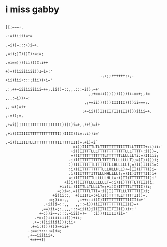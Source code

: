 # i miss gabby

                                                                                  [[;===+.
                                                                              .:=iiiiii=+=
                                                                           .=i))=;::+)i=+,
                                                                        ,=i);)I)))I):=i=;
                                                                     .=i==))))ii)))I:i++
                                                                   +)+))iiiiiiii))I=i+:'
                                              .,:;;++++++;:,.    +ii)iii+:::;iii))+i='
                                           .:;++=iiiiiiiiii=++;.ii))=::,,,:::=i));=+'
                                         ,;+==ii)))))))))))ii==+;,)=    ,,,:=i))+=:
                                       ,;+=ii))))))IIIIII))))ii===;.    ,,:=i)=i+
                                      ;+=ii)))IIIIITIIIIII))))iiii=+,   ,:=));=,
                                    ,+=i))IIIIIITTTTTITIIIIII)))I)i=+,,:+i)=i+  
                                   ,+i))IIIIIITTTTTTTTTTTTI))IIII))i=::i))i='
                                  ,=i))IIIIITLLTTTTTTTTTTIITTTTIII)+;+i)+i`
                                  =i))IIITTLTLTTTTTTTTTIITTLLTTTII+:i)ii:'
                                 +i))IITTTLLLTTTTTTTTTTTTLLLTTTT+:i)))=,
                                 =))ITTTTTTTTTTTLTTTTTTLLLLLLTi:=)IIiii;
                                .i)IIITTTTTTTTLTTTITLLLLLLLT);=)I)))))i;
                                :))IIITTTTTLTTTTTTLLHLLLLL);=)II)IIIIi=:
                                :i)IIITTTTTTTTTLLLHLLHLL)+=)II)ITTTI)i=
                                .i)IIITTTTITTLLLHHLLLL);=)II)ITTTTII)i+
                                =i)IIIIIITTLLLLLLHLL=:i)II)TTTTTTIII)i'
                              +i)i)))IITTLLLLLLLLT=:i)II)TTTTLTTIII)i;
                            +ii)i:)IITTLLTLLLLT=;+i)I)ITTTTLTTTII))i;
                           =;)i=:,=)ITTTTLTTI=:i))I)TTTLLLTTTTTII)i;
                         +i)ii::,  +)IIITI+:+i)I))TTTTLLTTTTTII))=,
                       :=;)i=:,,    ,i++::i))I)ITTTTTTTTTTIIII)=+'
                     .+ii)i=::,,   ,,::=i)))iIITTTTTTTTIIIII)=+
                    ,==)ii=;:,,,,:::=ii)i)iIIIITIIITIIII))i+:'
                   +=:))i==;:::;=iii)+)=  `:i)))IIIII)ii+'
                 .+=:))iiiiiiii)))+ii;
                .+=;))iiiiii)));ii+
               .+=i:)))))))=+ii+
              .;==i+::::=)i=;
              ,+==iiiiii+,
              `+=+++]]
